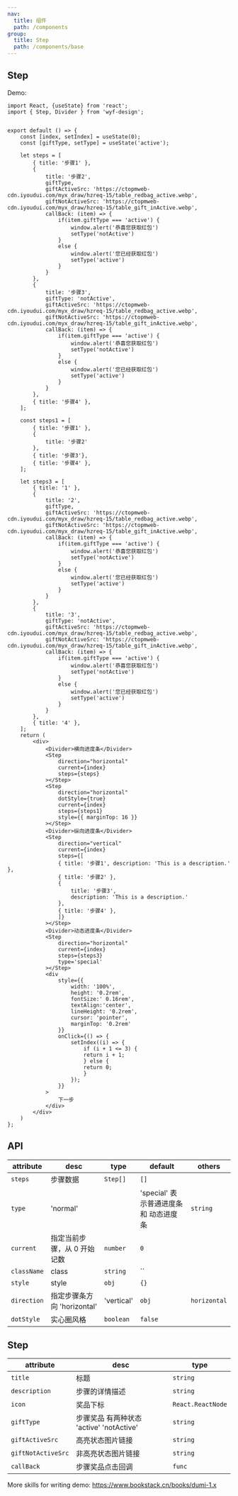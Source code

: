 ```yaml
---
nav:
  title: 组件
  path: /components
group:
  title: Step
  path: /components/base
---
```


## Step

Demo:

```tsx
import React, {useState} from 'react';
import { Step, Divider } from 'wyf-design';


export default () => {
    const [index, setIndex] = useState(0);
    const [giftType, setType] = useState('active');

    let steps = [
        { title: '步骤1' },
        { 
            title: '步骤2', 
            giftType,  
            giftActiveSrc: 'https://ctopmweb-cdn.iyoudui.com/myx_draw/hzreq-15/table_redbag_active.webp',
            giftNotActiveSrc: 'https://ctopmweb-cdn.iyoudui.com/myx_draw/hzreq-15/table_gift_inActive.webp',
            callBack: (item) => {
                if(item.giftType === 'active') {
                    window.alert('恭喜您获取红包')
                    setType('notActive')
                }
                else {
                    window.alert('您已经获取红包')
                    setType('active')
                }
            }
        },
        { 
            title: '步骤3', 
            giftType: 'notActive',  
            giftActiveSrc: 'https://ctopmweb-cdn.iyoudui.com/myx_draw/hzreq-15/table_redbag_active.webp',
            giftNotActiveSrc: 'https://ctopmweb-cdn.iyoudui.com/myx_draw/hzreq-15/table_gift_inActive.webp',
            callBack: (item) => {
                if(item.giftType === 'active') {
                    window.alert('恭喜您获取红包')
                    setType('notActive')
                }
                else {
                    window.alert('您已经获取红包')
                    setType('active')
                }
            }
        },
        { title: '步骤4' },
    ];

    const steps1 = [
        { title: '步骤1' },
        { 
            title: '步骤2'
        },
        { title: '步骤3'},
        { title: '步骤4' },
    ];

    let steps3 = [
        { title: '1' },
        { 
            title: '2', 
            giftType,  
            giftActiveSrc: 'https://ctopmweb-cdn.iyoudui.com/myx_draw/hzreq-15/table_redbag_active.webp',
            giftNotActiveSrc: 'https://ctopmweb-cdn.iyoudui.com/myx_draw/hzreq-15/table_gift_inActive.webp',
            callBack: (item) => {
                if(item.giftType === 'active') {
                    window.alert('恭喜您获取红包')
                    setType('notActive')
                }
                else {
                    window.alert('您已经获取红包')
                    setType('active')
                }
            }
        },
        { 
            title: '3', 
            giftType: 'notActive',  
            giftActiveSrc: 'https://ctopmweb-cdn.iyoudui.com/myx_draw/hzreq-15/table_redbag_active.webp',
            giftNotActiveSrc: 'https://ctopmweb-cdn.iyoudui.com/myx_draw/hzreq-15/table_gift_inActive.webp',
            callBack: (item) => {
                if(item.giftType === 'active') {
                    window.alert('恭喜您获取红包')
                    setType('notActive')
                }
                else {
                    window.alert('您已经获取红包')
                    setType('active')
                }
            }
        },
        { title: '4' },
    ];
    return (
        <div>
            <Divider>横向进度条</Divider>
            <Step 
                direction="horizontal" 
                current={index} 
                steps={steps}
            ></Step>
            <Step
                direction="horizontal"
                dotStyle={true}
                current={index}
                steps={steps1}
                style={{ marginTop: 16 }}
            ></Step>
            <Divider>纵向进度条</Divider>
            <Step
                direction="vertical"
                current={index}
                steps={[
                { title: '步骤1', description: 'This is a description.' },
                { title: '步骤2' },
                {
                    title: '步骤3',
                    description: 'This is a description.'
                },
                { title: '步骤4' },
                ]}
            ></Step>
            <Divider>动态进度条</Divider>
            <Step 
                direction="horizontal" 
                current={index} 
                steps={steps3}
                type='special'
            ></Step>
            <div
                style={{
                    width: '100%', 
                    height: '0.2rem', 
                    fontSize:' 0.16rem',
                    textAlign:'center',
                    lineHeight: '0.2rem',
                    cursor: 'pointer',
                    marginTop: '0.2rem'
                }}
                onClick={() => {
                    setIndex((i) => {
                        if (i + 1 <= 3) {
                        return i + 1;
                        } else {
                        return 0;
                        }
                    });
                }}
            >
                下一步
            </div>
        </div>
    )
};
```
## API

| attribute               | desc                       | type                                  | default     | others                                          |
| ------------------ | -------------------------- | ------------------------------------- | ---------- | ----------------------------------------------- |
| `steps`  | 步骤数据 | `Step[]`   | `[]`      |   |
| `type`  | 'normal' || 'special' 表示普通进度条 和 动态进度条 | `string`   | `normal`      |   |
| `current`   | 指定当前步骤，从 0 开始记数  | `number`  | `0`     |     |
| `className` |class | `string` |  `` | |
| `style` |style | `obj` |  `{}` | |
| `direction` |指定步骤条方向  'horizontal' | 'vertical' | `obj` |  `horizontal` | |
| `dotStyle` |实心圈风格 | `boolean` |  `false` | |


## Step

| attribute  | desc               | type                       |
| ------- | ------------------ | ------ |
| `title` | 标题     | `string`  |
| `description` | 步骤的详情描述 |   `string`     |
| `icon`    | 奖品下标 |  `React.ReactNode` |
| `giftType`| 步骤奖品 有两种状态 'active' 'notActive' |  `string` |
| `giftActiveSrc`    | 高亮状态图片链接 |  `string` |
| `giftNotActiveSrc`    | 非高亮状态图片链接 |  `string` |
| `callBack`    | 步骤奖品点击回调 |  `func` |


More skills for writing demo: https://www.bookstack.cn/books/dumi-1.x
